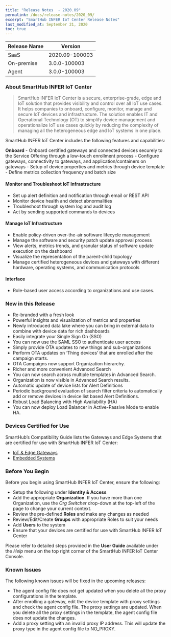 ```yaml
---
title: "Release Notes  - 2020.09"
permalink: /docs/release-notes/2020_09/
excerpt: "SmartHub INFER IoT Center Release Notes"
last_modified_at: September 21, 2020
toc: true
---
```


|Release Name  | Version |
|--|--|
| SaaS |  2020.09-100003|
|On-premise|3.0.0-100003|
|Agent|3.0.0-100003|


### About SmartHub INFER IoT Center

> SmartHub INFER IoT Center is a secure, enterprise-grade, edge and IoT solution that provides visibility and control over all IoT use cases. It helps companies to onboard, configure, monitor, manage and secure IoT devices and infrastructure. The solution enables IT and Operational Technology (OT) to simplify device management and operationalize IoT use cases quickly by reducing the complexity of managing all the heterogeneous edge and IoT systems in one place.

SmartHub INFER IoT Center includes the following features and capabilities: 

**Onboard** - Onboard certified gateways and connected devices securely to the Service Offering through a low-touch enrollment process - Configure gateways, connectivity to gateways, and application/containers on gateways - Setup of device properties and metrics through device template - Define metrics collection frequency and batch size

#### Monitor and Troubleshoot IoT Infrastructure

- Set up alert definition and notification through email or REST API
- Monitor device health and detect abnormalities
- Troubleshoot through system log and audit log
- Act by sending supported commands to devices

#### Manage IoT Infrastructure

- Enable policy-driven over-the-air software lifecycle management
- Manage the software and security patch update approval process
- View alerts, metrics trends, and granular status of software update execution on the dashboard
- Visualize the representation of the parent-child topology
- Manage certified heterogeneous devices and gateways with different hardware, operating systems, and communication protocols

#### Interface

- Role-based user access according to organizations and use cases.


### New in this Release

- Re-branded with a fresh look
- Powerful insights and visualization of metrics and properties
- Newly introduced data lake where you can bring in external data to combine with device data for rich dashboards
- Easily integrate your Single Sign On (SSO)
- You can now use the SAML SSO to authenticate user access
- Simply provide OTA updates to new things and sub-organizations
- Perform OTA updates on ‘Thing devices’ that are enrolled after the campaign starts.
- OTA Campaigns now support Organization hierarchy.
- Richer and more convenient Advanced Search
- You can now search across multiple templates in Advanced Search.
- Organization is now visible in Advanced Search results.
- Automatic update of device lists for Alert Definitions
- Periodic background evaluation of search filter criteria to automatically add or remove devices in device list based Alert Definitions.
- Robust Load Balancing with High Availability (HA)
- You can now deploy Load Balancer in Active-Passive Mode to enable HA.


### Devices Certified for Use  

SmartHub’s Compatibility Guide lists the Gateways and Edge Systems that are certified for use with SmartHub INFER IoT Center:

-  [IoT & Edge Gateways](/docs/compatibility/edge_gateways/)
-  [Embedded Systems](/docs/compatibility/embedded-systems/)


### Before You Begin

Before you begin using SmartHub INFER IoT Center, ensure the following:

- Setup the following under **Identity & Access**
- Add the appropriate **Organization**. If you have more than one Organization, use the *Org Switcher* drop-down at the top-left of the page to change your current context.
- Review the pre-defined **Roles** and make any changes as needed
- Review/Edit/Create **Groups** with appropriate Roles to suit your needs
- Add **Users** to the system
- Ensure that your devices are certified for use with SmartHub INFER IoT Center

  
Please refer to detailed steps provided in the **User Guide** available under the *Help* menu on the top right corner of the SmartHub INFER IoT Center Console.


### Known Issues

The following known issues will be fixed in the upcoming releases:

- The agent config file does not get updated when you delete all the proxy configurations in the template.
- After enrolling a gateway, edit the device template with proxy settings and check the agent config file. The proxy settings are updated. When you delete all the proxy settings in the template, the agent config file does not update the changes.
- Add a proxy setting with an invalid proxy IP address. This will update the proxy type in the agent config file to NO\_PROXY.